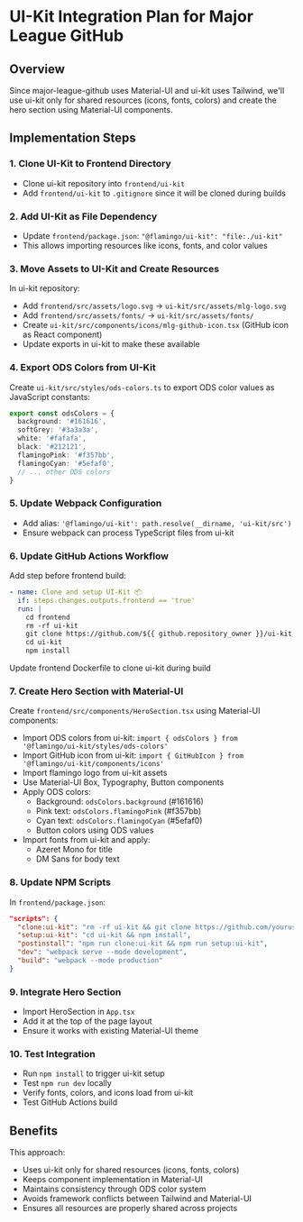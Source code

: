# UI-Kit Integration Plan for Major League GitHub

## Overview
Since major-league-github uses Material-UI and ui-kit uses Tailwind, we'll use ui-kit only for shared resources (icons, fonts, colors) and create the hero section using Material-UI components.

## Implementation Steps

### 1. Clone UI-Kit to Frontend Directory
- Clone ui-kit repository into `frontend/ui-kit` 
- Add `frontend/ui-kit` to `.gitignore` since it will be cloned during builds

### 2. Add UI-Kit as File Dependency
- Update `frontend/package.json`: `"@flamingo/ui-kit": "file:./ui-kit"`
- This allows importing resources like icons, fonts, and color values

### 3. Move Assets to UI-Kit and Create Resources
In ui-kit repository:
- Add `frontend/src/assets/logo.svg` → `ui-kit/src/assets/mlg-logo.svg`
- Add `frontend/src/assets/fonts/` → `ui-kit/src/assets/fonts/`
- Create `ui-kit/src/components/icons/mlg-github-icon.tsx` (GitHub icon as React component)
- Update exports in ui-kit to make these available

### 4. Export ODS Colors from UI-Kit
Create `ui-kit/src/styles/ods-colors.ts` to export ODS color values as JavaScript constants:
```typescript
export const odsColors = {
  background: '#161616',
  softGrey: '#3a3a3a', 
  white: '#fafafa',
  black: '#212121',
  flamingoPink: '#f357bb',
  flamingoCyan: '#5efaf0',
  // ... other ODS colors
}
```

### 5. Update Webpack Configuration
- Add alias: `'@flamingo/ui-kit': path.resolve(__dirname, 'ui-kit/src')`
- Ensure webpack can process TypeScript files from ui-kit

### 6. Update GitHub Actions Workflow
Add step before frontend build:
```yaml
- name: Clone and setup UI-Kit 📦
  if: steps.changes.outputs.frontend == 'true'
  run: |
    cd frontend
    rm -rf ui-kit
    git clone https://github.com/${{ github.repository_owner }}/ui-kit.git ui-kit
    cd ui-kit
    npm install
```

Update frontend Dockerfile to clone ui-kit during build

### 7. Create Hero Section with Material-UI
Create `frontend/src/components/HeroSection.tsx` using Material-UI components:
- Import ODS colors from ui-kit: `import { odsColors } from '@flamingo/ui-kit/styles/ods-colors'`
- Import GitHub icon from ui-kit: `import { GitHubIcon } from '@flamingo/ui-kit/components/icons'`
- Import flamingo logo from ui-kit assets
- Use Material-UI Box, Typography, Button components
- Apply ODS colors:
  - Background: `odsColors.background` (#161616)
  - Pink text: `odsColors.flamingoPink` (#f357bb) 
  - Cyan text: `odsColors.flamingoCyan` (#5efaf0)
  - Button colors using ODS values
- Import fonts from ui-kit and apply:
  - Azeret Mono for title
  - DM Sans for body text

### 8. Update NPM Scripts
In `frontend/package.json`:
```json
"scripts": {
  "clone:ui-kit": "rm -rf ui-kit && git clone https://github.com/yourusername/ui-kit.git ui-kit",
  "setup:ui-kit": "cd ui-kit && npm install",
  "postinstall": "npm run clone:ui-kit && npm run setup:ui-kit",
  "dev": "webpack serve --mode development",
  "build": "webpack --mode production"
}
```

### 9. Integrate Hero Section
- Import HeroSection in `App.tsx`
- Add it at the top of the page layout
- Ensure it works with existing Material-UI theme

### 10. Test Integration
- Run `npm install` to trigger ui-kit setup
- Test `npm run dev` locally
- Verify fonts, colors, and icons load from ui-kit
- Test GitHub Actions build

## Benefits
This approach:
- Uses ui-kit only for shared resources (icons, fonts, colors)
- Keeps component implementation in Material-UI 
- Maintains consistency through ODS color system
- Avoids framework conflicts between Tailwind and Material-UI
- Ensures all resources are properly shared across projects